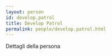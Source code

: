```yaml
---
layout: person
id: develop.patrol
title: Develop Patrol
permalink: people/develop.patrol.html
---
```


Dettagli della persona
